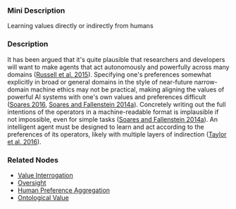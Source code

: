 ### Mini Description

Learning values directly or indirectly from humans

### Description

It has been argued that it's quite plausible that researchers and developers will want to make agents that act autonomously and powerfully across many domains ([Russell et al. 2015](http://futureoflife.org/data/documents/research_priorities.pdf)). Specifying one's preferences somewhat explicitly in broad or general domains in the style of near-future narrow-domain machine ethics may not be practical, making aligning the values of powerful AI systems with one's own values and preferences difficult ([Soares 2016](https://intelligence.org/files/ValueLearningProblem.pdf), [Soares and Fallenstein 2014a](http://intelligence.org/files/TechnicalAgenda.pdf)). Concretely writing out the full intentions of the operators in a machine-readable format is implausible if not impossible, even for simple tasks ([Soares and Fallenstein 2014a](http://intelligence.org/files/TechnicalAgenda.pdf)). An intelligent agent must be designed to learn and act according to the preferences of its operators, likely with multiple layers of indirection ([Taylor et al. 2016](https://intelligence.org/files/AlignmentMachineLearning.pdf)).

### Related Nodes

- [Value Interrogation](/Value_Alignment/Validation/Technical_Value_Alignment/Ethics_Mechanisms/Value_Learning/Value_Elicitation/Value_Interrogation/Value_Interrogation.md)
- [Oversight](/Value_Alignment/Control/Oversight/Oversight.md)
- [Human Preference Aggregation](/Value_Alignment/Ethics/Descriptive_Ethics_/Human_Preference_Aggregation/Human_Preference_Aggregation.md)
- [Ontological Value](/Value_Alignment/Ethics/Metaethics/Ethical_uncertainty/Metaethical_uncertainty_/Ontological_ethical_effects/Ontological_Value/Ontological_Value.md)

